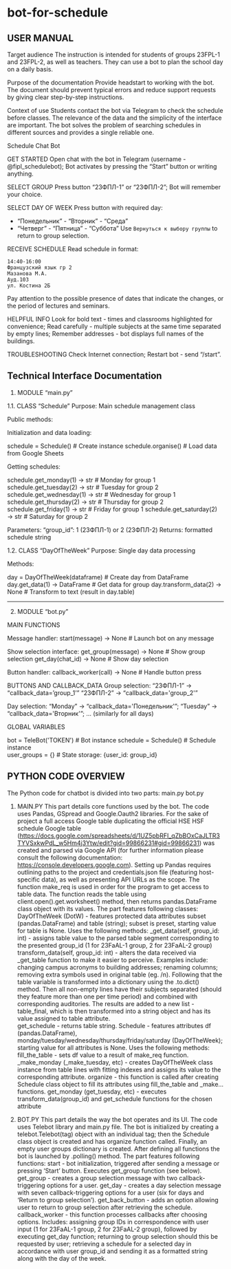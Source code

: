 # bot-for-schedule
## USER MANUAL

Target audience
The instruction is intended for students of groups 23FPL-1 and 23FPL-2, as well as teachers. They can use a bot to plan the school day on a daily basis.

Purpose of the documentation
Provide headstart to working with the bot. The document should prevent typical errors and reduce support requests by giving clear step-by-step instructions.

Context of use
Students contact the bot via Telegram to check the schedule before classes. The relevance of the data and the simplicity of the interface are important. The bot solves the problem of searching schedules in different sources and provides a single reliable one.

Schedule Chat Bot

GET STARTED
Open chat with the bot in Telegram (username - @fipl_schedulebot);
Bot activates by pressing the “Start” button or writing anything.

SELECT GROUP
Press button “23ФПЛ-1” or “23ФПЛ-2”;
Bot will remember your choice.

SELECT DAY OF WEEK
Press button with required day:
- “Понедельник” - “Вторник” - “Среда”
- “Четверг” - “Пятница” - “Суббота”
Use `Вернуться к выбору группы` to return to group selection.

RECEIVE SCHEDULE
Read schedule in format:
```
14:40-16:00
Французский язык гр 2
Мазанова М.А.
Ауд.103
ул. Костина 2Б
```
Pay attention to the possible presence of dates that indicate the changes, or the period of lectures and seminars. 

HELPFUL INFO
Look for bold text - times and classrooms highlighted for convenience;
Read carefully - multiple subjects at the same time separated by empty lines;
Remember addresses - bot displays full names of the buildings.

TROUBLESHOOTING
Check Internet connection;
Restart bot - send “/start”.



## Technical Interface Documentation

1. MODULE “main.py”

1.1. CLASS “Schedule”
Purpose: Main schedule management class

Public methods:

Initialization and data loading:

schedule = Schedule()              # Create instance
schedule.organise()                # Load data from Google Sheets

Getting schedules:

schedule.get_monday(1) → str  # Monday for group 1
schedule.get_tuesday(2) → str  # Tuesday for group 2  
schedule.get_wednesday(1) → str  # Wednesday for group 1
schedule.get_thursday(2) → str  # Thursday for group 2
schedule.get_friday(1) → str  # Friday for group 1
schedule.get_saturday(2) → str  # Saturday for group 2


Parameters:
“group_id”: 1 (23ФПЛ-1) or 2 (23ФПЛ-2)
Returns: formatted schedule string

1.2. CLASS “DayOfTheWeek”
Purpose: Single day data processing

Methods:

day = DayOfTheWeek(dataframe)      # Create day from DataFrame
day.get_data(1) → DataFrame  # Get data for group
day.transform_data(2) → None       # Transform to text (result in day.table)


---

2. MODULE “bot.py”

MAIN FUNCTIONS

Message handler:
start(message) → None              # Launch bot on any message

Show selection interface:
get_group(message) → None          # Show group selection
get_day(chat_id) → None            # Show day selection

Button handler:
callback_worker(call) -> None       # Handle button press


BUTTONS AND CALLBACK_DATA
Group selection:
“23ФПЛ-1” → “callback_data=’group_1’”
“23ФПЛ-2” → “callback_data='group_2'”

Day selection:
“Monday” → “callback_data='Понедельник'”;
“Tuesday” → “callback_data='Вторник'”;
 ... (similarly for all days)

GLOBAL VARIABLES

bot = TeleBot('TOKEN')              # Bot instance
schedule = Schedule()               # Schedule instance  
user_groups = {}                    # State storage: {user_id: group_id}





## PYTHON CODE OVERVIEW
The Python code for chatbot is divided into two parts:
main.py
bot.py

1) MAIN.PY
This part details core functions used by the bot.
The code uses Pandas, GSpread and Google.Oauth2 libraries. For the sake of project a full access Google table duplicating the official HSE HSF schedule Google table (https://docs.google.com/spreadsheets/d/1UZ5pbRFI_qZbBOxCaJLTR3TYVSxkwPdL_w5Hm4j3Ytw/edit?gid=99866231#gid=99866231) was created and parsed via Google API (for further information please consult the following documentation: https://console.developers.google.com). Setting up Pandas requires outlining paths to the project and credentials.json file (featuring host-specific data), as well as presenting API URLs as the scope.
The function make_req is used in order for the program to get access to table data. The function reads the table using client.open().get.worksheet() method, then returns pandas.DataFrame class object with its values.
The part features following classes:
DayOfTheWeek (DotW) - features protected data attributes subset (pandas.DataFrame) and table (string); subset is preset, starting value for table is None. Uses the following methods:
_get_data(self, group_id: int) - assigns table value to the parsed table segment corresponding to the presented group_id (1 for 23FaAL-1 group, 2 for 23FaAL-2 group)
transform_data(self, group_id: int) - alters the data received via _get_table function to make it easier to perceive. Examples include:
changing campus acronyms to building addresses;
renaming columns;
removing extra symbols used in original table (eg. /n).
Following that the table variable is transformed into a dictionary using the .to.dict() method. Then all non-empty lines have their subjects separated (should they feature more than one per time period) and combined with corresponding auditories. The results are added to a new list - table_final, which is then transformed into a string object and has its value assigned to table attribute.   
get_schedule - returns table string. 
Schedule - features attributes df (pandas.DataFrame), monday/tuesday/wednesday/thursday/friday/saturday (DayOfTheWeek); starting value for all attributes is None. Uses the following methods:
fill_the_table - sets df value to a result of make_req function.
_make_monday (_make_tuesday, etc) - creates DayOfTheWeek class instance from table lines with fitting indexes and assigns its value to the corresponding attribute.
organize - this function is called after creating Schedule class object to fill its attributes using fill_the_table and _make… functions.
get_monday (get_tuesday, etc) - executes transform_data(group_id) and get_schedule functions for the chosen attribute 

2) BOT.PY
	This part details the way the bot operates and its UI.
	The code uses Telebot library and main.py file. 
The bot is initialized by creating a telebot.Telebot(tag) object with an individual tag; then the Schedule class object is created and has organize function called. Finally, an empty user groups dictionary is created. After defining all functions the bot is launched by .polling() method.
The part features following functions:
start - bot initialization, triggered after sending a message or pressing ‘Start’ button. Executes get_group function (see below).
get_group - creates a group selection message with two callback-triggering options for a user. 
get_day - creates a day selection message with seven callback-triggering options for a user (six for days and ‘Return to group selection’). 
get_back_button - adds an option allowing user to return to group selection after retrieving the schedule.
callback_worker - this function processes callbacks after choosing options. Includes:
assigning group IDs in correspondence with user input (1 for 23FaAL-1 group, 2 for 23FaAL-2 group), followed by executing get_day function;
returning to group selection should this be requested by user;
retrieving a schedule for a selected day in accordance with user group_id and sending it as a formatted string along with the day of the week.
